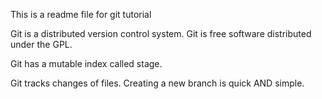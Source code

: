 This is a readme file for git tutorial

Git is a distributed version control system.
Git is free software distributed under the GPL.

Git has a mutable index called stage.

Git tracks changes of files.
Creating a new branch is quick AND simple.